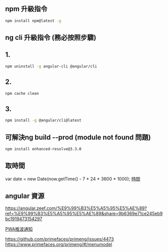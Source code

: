 

## npm 升級指令
```bash
npm install npm@latest -g
```
## ng cli 升級指令 (務必按照步驟)
## 1.
```bash
npm uninstall -g angular-cli @angular/cli
```
## 2.
```bash
npm cache clean
```
## 3.
```bash
npm install -g @angular/cli@latest
```
## 可解決ng build --prod (module not found 問題)
```bash
npm install enhanced-resolve@3.3.0
```
## 取時間
var date = new Date(now.getTime() - 7 * 24 * 3600 * 1000);
[時間](https://zhidao.baidu.com/question/269103569.html?qbl=relate_question_1 "time")


## angular 資源
https://angular.zeef.com/%E9%99%B3%E5%A5%95%E5%AE%89?ref=%E9%99%B3%E5%A5%95%E5%AE%89&share=9b6369e71ce245eb9bc1919473154297

[PWA推波通知](https://jonny-huang.github.io/angular/training/21_pwa3/ "推波通知")

https://github.com/primefaces/primeng/issues/4473
https://www.primefaces.org/primeng/#/menumodel
